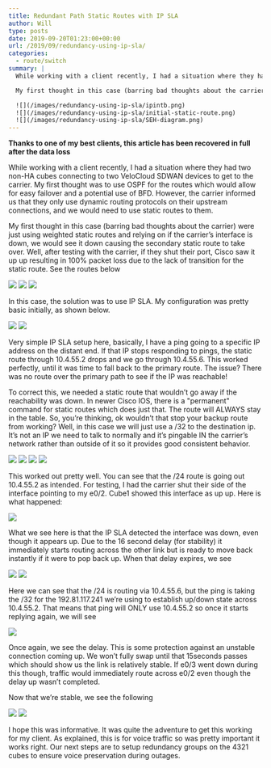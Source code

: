 ```yaml
---
title: Redundant Path Static Routes with IP SLA
author: Will
type: posts
date: 2019-09-20T01:23:00+00:00
url: /2019/09/redundancy-using-ip-sla/
categories:
  - route/switch
summary: |
  While working with a client recently, I had a situation where they had two non-HA cubes connecting to two VeloCloud SDWAN devices to get to the carrier. My first thought was to use OSPF for the routes which would allow for easy failover and a potential use of BFD. However, the carrier informed us that they only use dynamic routing protocols on their upstream connections, and we would need to use static routes to them.

  My first thought in this case (barring bad thoughts about the carrier) were just using weighted static routes and relying on if the carrier’s interface is down, we would see it down causing the secondary static route to take over. Well, after testing with the carrier, if they shut their port, Cisco saw it up up resulting in 100% packet loss due to the lack of transition for the static route. See the routes below

  ![](/images/redundancy-using-ip-sla/ipintb.png) 
  ![](/images/redundancy-using-ip-sla/initial-static-route.png)
  ![](/images/redundancy-using-ip-sla/SEH-diagram.png)
---
```

**Thanks to one of my best clients, this article has been recovered in full after the data loss**

While working with a client recently, I had a situation where they had two non-HA cubes connecting to two VeloCloud SDWAN devices to get to the carrier. My first thought was to use OSPF for the routes which would allow for easy failover and a potential use of BFD. However, the carrier informed us that they only use dynamic routing protocols on their upstream connections, and we would need to use static routes to them.

My first thought in this case (barring bad thoughts about the carrier) were just using weighted static routes and relying on if the carrier’s interface is down, we would see it down causing the secondary static route to take over. Well, after testing with the carrier, if they shut their port, Cisco saw it up up resulting in 100% packet loss due to the lack of transition for the static route. See the routes below

![](/images/redundancy-using-ip-sla/ipintb.png) 
![](/images/redundancy-using-ip-sla/initial-static-route.png)
![](/images/redundancy-using-ip-sla/SEH-diagram.png)

In this case, the solution was to use IP SLA. My configuration was pretty basic initially, as shown below.

![](/images/redundancy-using-ip-sla/ipsla-initial.png) 
![](/images/redundancy-using-ip-sla/ipsla-routes1.png)

Very simple IP SLA setup here, basically, I have a ping going to a specific IP address on the distant end. If that IP stops responding to pings, the static route through 10.4.55.2 drops and we go through 10.4.55.6. This worked perfectly, until it was time to fall back to the primary route. The issue? There was no route over the primary path to see if the IP was reachable!

To correct this, we needed a static route that wouldn’t go away if the reachability was down. In newer Cisco IOS, there is a "permanent" command for static routes which does just that. The route will ALWAYS stay in the table. So, you’re thinking, ok wouldn’t that stop your backup route from working? Well, in this case we will just use a /32 to the destination ip. It’s not an IP we need to talk to normally and it’s pingable IN the carrier’s network rather than outside of it so it provides good consistent behavior.

![](/images/redundancy-using-ip-sla/ip-sla-config-final.png) 
![](/images/redundancy-using-ip-sla/ipsla-routes-final.png)
![](/images/redundancy-using-ip-sla/shtrack-down-delay.png)
![](/images/redundancy-using-ip-sla/sh-ip-rou-up.png)

This worked out pretty well. You can see that the /24 route is going out 10.4.55.2 as intended. For testing, I had the carrier shut their side of the interface pointing to my e0/2. Cube1 showed this interface as up up. Here is what happened:

![](/images/redundancy-using-ip-sla/shtrack-down-delay-2.png) 

What we see here is that the IP SLA detected the interface was down, even though it appears up. Due to the 16 second delay (for stability) it immediately starts routing across the other link but is ready to move back instantly if it were to pop back up. When that delay expires, we see

![](/images/redundancy-using-ip-sla/shtrack-down.png) 
![](/images/redundancy-using-ip-sla/sh-ip-route-down.png)

Here we can see that the /24 is routing via 10.4.55.6, but the ping is taking the /32 for the 192.81.117.241 we’re using to establish up/down state across 10.4.55.2. That means that ping will ONLY use 10.4.55.2 so once it starts replying again, we will see

![](/images/redundancy-using-ip-sla/sh-track-up-delay.png) 

Once again, we see the delay. This is some protection against an unstable connection coming up. We won’t fully swap until that 15seconds passes which should show us the link is relatively stable. If e0/3 went down during this though, traffic would immediately route across e0/2 even though the delay up wasn’t completed.

Now that we’re stable, we see the following

![](/images/redundancy-using-ip-sla/sh-track-up-stable.png) 
![](/images/redundancy-using-ip-sla/sh-ip-rou-up.png)

I hope this was informative. It was quite the adventure to get this working for my client. As explained, this is for voice traffic so was pretty important it works right. Our next steps are to setup redundancy groups on the 4321 cubes to ensure voice preservation during outages.